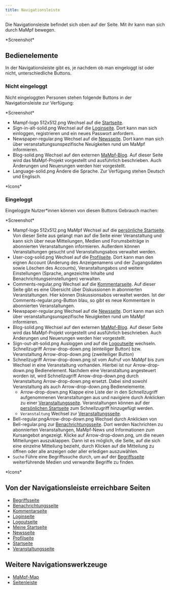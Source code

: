```yaml
---
title: Navigationsleiste
---
```

Die Navigationsleiste befindet sich oben auf der Seite. Mit ihr kann man sich durch MaMpf bewegen.

\*Screenshot\*

## Bedienelemente
In der Navigationsleiste gibt es, je nachdem ob man eingeloggt ist oder nicht, unterschiedliche Buttons.

### Nicht eingeloggt
Nicht eingeloggten Personen stehen folgende Buttons in der Navigationsleiste zur Verfügung:

\*Screenshot\*

* Mampf-logo 512x512.png Wechsel auf die [Startseite](home-page.md).
* Sign-in-alt-solid.png Wechsel auf die [Loginseite](login.md). Dort kann man sich einloggen, registrieren und ein neues Passwort anfordern.
* Newspaper-regular.png Wechsel auf die [Newsseite](news.md). Dort kann man sich über veranstaltungsunspezifische Neuigkeiten rund um MaMpf informieren.
* Blog-solid.png Wechsel auf den externen [MaMpf-Blog](https://mampf.blog/). Auf dieser Seite wird das MaMpf-Projekt vorgestellt und ausführlich beschrieben. Auch Änderungen und Neuerungen werden hier vorgestellt.
* Language-solid.png Ändere die Sprache. Zur Verfügung stehen Deutsch und Englisch.

\*Icons\*

### Eingeloggt
Eingeloggte  Nutzer\*innen können von diesen Buttons Gebrauch machen:

\*Screenshot\*

* Mampf-logo 512x512.png MaMpf Wechsel auf die [persönliche Startseite](my-home-page.md). Von dieser Seite aus gelangt man auf die Seite einer Veranstaltung und kann sich über neue Mitteilungen, Medien und Forumsbeiträge in abonnierten Veranstaltungen informieren. Außerdem können Veranstaltungen gesucht und Veranstaltungsabos verwaltet werden.
* User-cog-solid.png Wechsel auf die [Profilseite](profile.md). Dort kann man den eignen Account (Änderung des Anzeigenamens und der Zugangsdaten sowie Löschen des Accounts), Veranstaltungabos und weitere Einstellungen (Sprache, angezeichte Inhalte und Benachrichtungseinstellungen) verwalten.
* Comments-regular.png Wechsel auf die [Kommentarseite](comments.md). Auf dieser Seite gibt es eine Übersicht über Diskussionen in abonnierten Veranstaltungen. Hier können Diskussionsabos verwaltet werden. Ist der Comments-regular.png-Button blau, so gibt es neue Kommentare in abonnierten Veranstaltungen.
* Newspaper-regular.png Wechsel auf die [Newsseite](news.md). Dort kann man sich über veranstaltungsunspezifische Neuigkeiten rund um MaMpf informieren.
* Blog-solid.png Wechsel auf den externen [MaMpf-Blog](https://mampf.blog/). Auf dieser Seite wird das MaMpf-Projekt vorgestellt und ausführlich beschrieben. Auch Änderungen und Neuerungen werden hier vorgestellt.
* Sign-out-alt-solid.png Ausloggen und auf die [Logoutseite](logout.md) wechseln.
Schnellzugriff Arrow-drop-down.png (einteiliger Button) bzw. Veranstaltung Arrow-drop-down.png (zweiteiliger Button)
* Schnellzugriff Arrow-drop-down.png ist vom Aufruf von MaMpf bis zum Wechsel in eine Veranstaltung vorhanden. Hierbei ist nur Arrow-drop-down.png Bedienelement. Nachdem eine Veranstaltung angesteuert worden ist, wird Schnellzugriff Arrow-drop-down.png durch Veranstaltung Arrow-drop-down.png ersetzt. Dabei sind sowohl Veranstaltung als auch Arrow-drop-down.png Bedienelemente.
    * Arrow-drop-down.png Klappe eine Liste der in den Schnellzugriff aufgenommenen Veranstaltungen aus und navigiere durch Anklicken zu einer [Veranstaltungsseite](event-series.md). Veranstaltungen können auf der [persönlichen Startseite](my-home-page.md) zum Schnellzugriff hinzugefügt werden.
    * `Veranstaltung` Wechsel zur [Veranstaltungsseite](event-series.md).
* Bell-regular.pngArrow-drop-down.png Wechsel durch Anklicken von Bell-regular.png zur [Benachrichtungsseite](notifications.md). Dort werden Nachrichten zu abonnierten Veranstaltungen, MaMpf-News und Informationen zum Kursangebot angezeigt. Klicke auf Arrow-drop-down.png, um die neuen Mitteilungen auszuklappen. Dann ist es möglich, die Seite, auf die sich eine einzelne Mitteilung bezieht, durch Klicken auf die Mitteilung zu öffnen oder alle anzeigen oder aller erledigen auszuwählen.
* `Suche` Führe eine Begriffssuche durch, um auf der [Begriffsseite](tag.md) weiterführende Medien und verwandte Begriffe zu finden.

\*Icons\*

## Von der Navigationsleiste erreichbare Seiten
* [Begriffsseite](tag.md)
* [Benachrichtungsseite](notifications.md)
* [Kommentarseite](comments.md)
* [Loginseite](login.md)
* [Logoutseite](logout.md)
* [Meine Startseite](my-home-page.md)
* [Newsseite](news.md)
* [Profilseite](profile.md)
* [Startseite](home-page.md)
* [Veranstaltungsseite](event-series.md)

## Weitere Navigationswerkzeuge
* [MaMpf-Map](mampf-maps.md)
* [Seitenleiste](sidebar.md)
